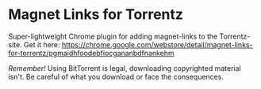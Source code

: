 Magnet Links for Torrentz
===============

Super-lightweight Chrome plugin for adding magnet-links to the Torrentz-site.
Get it here: https://chrome.google.com/webstore/detail/magnet-links-for-torrentz/pgmaidhfoodebfiocgananbdfnankehm

*Remember!* Using BitTorrent is legal, downloading copyrighted material isn't. Be careful of what you download or face the consequences.
